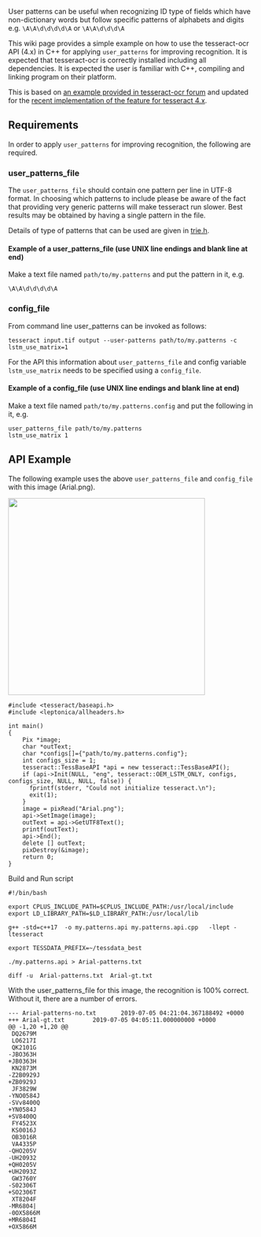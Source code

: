 User patterns can be useful when recognizing ID type of fields which have non-dictionary words but follow specific patterns of alphabets and digits e.g. `\A\A\d\d\d\d\A`  or `\A\A\d\d\d\A`

This wiki page provides a simple example on how to use the tesseract-ocr API (4.x) in C++ for applying `user_patterns` for improving recognition. It is expected that tesseract-ocr is correctly installed including all dependencies.
It is expected the user is familiar with C++, compiling and linking program on their platform.

This is based on [an example provided in tesseract-ocr forum](https://groups.google.com/forum/#!msg/tesseract-ocr/y052O_DwYic/gsJN1NHBfqkJ) and updated for the [recent implementation of the feature for tesseract 4.x](https://github.com/tesseract-ocr/tesseract/pull/2328).

## Requirements

In order to apply `user_patterns` for improving recognition, the following are required.

### user_patterns_file

The `user_patterns_file` should contain one pattern per line in UTF-8 format.  In choosing which patterns to include please be aware of the fact that providing very generic patterns will make tesseract run slower. Best results may be obtained by having a single pattern in the file. 

Details of type of patterns that can be used are given in [trie.h](https://github.com/tesseract-ocr/tesseract/blob/master/src/dict/trie.h#L185). 

#### Example of a user_patterns_file (use UNIX line endings and blank line at end)

Make a text file named `path/to/my.patterns` and put the pattern in it, e.g.

```
\A\A\d\d\d\d\A

```

### config_file

From command line user_patterns can be invoked as follows:

```
tesseract input.tif output --user-patterns path/to/my.patterns -c lstm_use_matrix=1
```

For the API this information about `user_patterns_file` and config variable `lstm_use_matrix` needs to be specified using a `config_file`. 

#### Example of a config_file (use UNIX line endings and blank line at end)

Make a text file named `path/to/my.patterns.config` and put the following in it, e.g.

```
user_patterns_file path/to/my.patterns
lstm_use_matrix 1

```

## API Example

The following example uses the above `user_patterns_file` and `config_file` with this image (Arial.png).

 <img src="https://user-images.githubusercontent.com/5095331/60698052-34c08680-9f0b-11e9-8c9a-7c1aaa9b1e02.png" height=400>

```
#include <tesseract/baseapi.h>
#include <leptonica/allheaders.h>

int main()
{
    Pix *image;
    char *outText; 
    char *configs[]={"path/to/my.patterns.config"};
    int configs_size = 1;
    tesseract::TessBaseAPI *api = new tesseract::TessBaseAPI();
    if (api->Init(NULL, "eng", tesseract::OEM_LSTM_ONLY, configs, configs_size, NULL, NULL, false)) {
      fprintf(stderr, "Could not initialize tesseract.\n");
      exit(1);
    }
    image = pixRead("Arial.png");
    api->SetImage(image);
    outText = api->GetUTF8Text();
    printf(outText);
    api->End();
    delete [] outText;
    pixDestroy(&image);
    return 0;
}

```

Build and Run script

```
#!/bin/bash

export CPLUS_INCLUDE_PATH=$CPLUS_INCLUDE_PATH:/usr/local/include
export LD_LIBRARY_PATH=$LD_LIBRARY_PATH:/usr/local/lib

g++ -std=c++17  -o my.patterns.api my.patterns.api.cpp   -llept -ltesseract

export TESSDATA_PREFIX=~/tessdata_best

./my.patterns.api > Arial-patterns.txt

diff -u  Arial-patterns.txt  Arial-gt.txt

```

With the user_patterns_file for this image, the recognition is 100% correct. Without it, there are a number of errors.

```
--- Arial-patterns-no.txt       2019-07-05 04:21:04.367188492 +0000
+++ Arial-gt.txt        2019-07-05 04:05:11.000000000 +0000
@@ -1,20 +1,20 @@
 DQ2679M
 LO6217I
 QK2101G
-JBO363H
+JB0363H
 KN2873M
-Z2B0929J
+ZB0929J
 JF3829W
-YNO0584J
-SVv8400Q
+YN0584J
+SV8400Q
 FY4523X
 KS0016J
 OB3016R
 VA4335P
-QHO205V
-UH20932
+QH0205V
+UH2093Z
 GW3760Y
-S02306T
+SO2306T
 XT8204F
-MR6804|
-0OX5866M
+MR6804I
+OX5866M
```